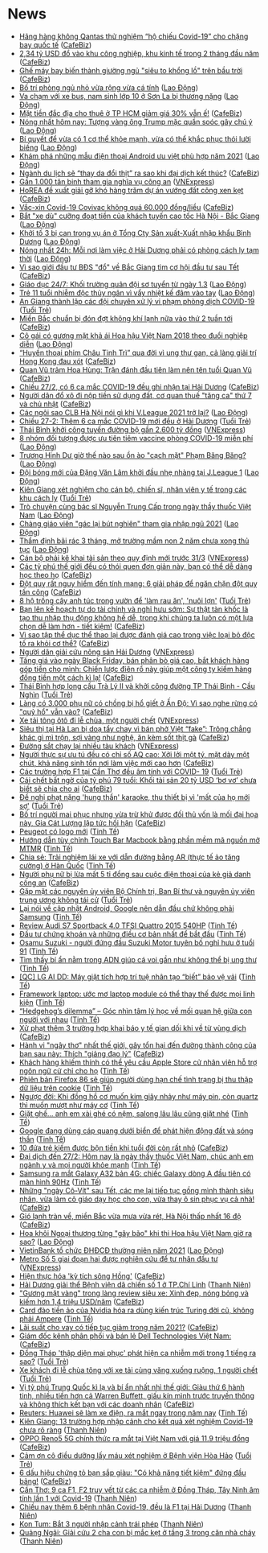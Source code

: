 # News

- [Hãng hàng không Qantas thử nghiệm “hộ chiếu Covid-19” cho chặng bay quốc tế](https://cafebiz.vn/hang-hang-khong-qantas-thu-nghiem-ho-chieu-covid-19-cho-chang-bay-quoc-te-20210227195307999.chn) ([CafeBiz](https://cafebiz.vn))
- [2,34 tỷ USD đổ vào khu công nghiệp, khu kinh tế trong 2 tháng đầu năm](https://cafebiz.vn/234-ty-usd-do-vao-khu-cong-nghiep-khu-kinh-te-trong-2-thang-dau-nam-20210227194622036.chn) ([CafeBiz](https://cafebiz.vn))
- [Ghế máy bay biến thành giường ngủ "siêu to khổng lồ" trên bầu trời](https://cafebiz.vn/ghe-may-bay-bien-thanh-giuong-ngu-sieu-to-khong-lo-tren-bau-troi-20210227195850882.chn) ([CafeBiz](https://cafebiz.vn))
- [Bố trí phòng ngủ nhỏ vừa rộng vừa cá tính](https://laodong.vn/bat-dong-san/bo-tri-phong-ngu-nho-vua-rong-vua-ca-tinh-883969.ldo) ([Lao Động](https://laodong.vn))
- [Va chạm với xe bus, nam sinh lớp 10 ở Sơn La bị thương nặng](https://laodong.vn/xa-hoi/va-cham-voi-xe-bus-nam-sinh-lop-10-o-son-la-bi-thuong-nang-884227.ldo) ([Lao Động](https://laodong.vn))
- [Mặt tiền đắc địa cho thuê ở TP HCM giảm giá 30% vẫn ế!](https://cafebiz.vn/mat-tien-dac-dia-cho-thue-o-tp-hcm-giam-gia-30-van-e-20210227190124094.chn) ([CafeBiz](https://cafebiz.vn))
- [Nóng nhất hôm nay: Tượng vàng ông Trump mặc quần soóc gây chú ý](https://laodong.vn/video-the-gioi/nong-nhat-hom-nay-tuong-vang-ong-trump-mac-quan-sooc-gay-chu-y-884180.ldo) ([Lao Động](https://laodong.vn))
- [Bí quyết để vừa có 1 cơ thể khỏe mạnh, vừa có thể khắc phục thói lười biếng](https://laodong.vn/suc-khoe/bi-quyet-de-vua-co-1-co-the-khoe-manh-vua-co-the-khac-phuc-thoi-luoi-bieng-884211.ldo) ([Lao Động](https://laodong.vn))
- [Khám phá những mẫu điện thoại Android ưu việt phù hợp năm 2021](https://laodong.vn/cong-nghe/kham-pha-nhung-mau-dien-thoai-android-uu-viet-phu-hop-nam-2021-884224.ldo) ([Lao Động](https://laodong.vn))
- [Ngành du lịch sẽ “thay da đổi thịt” ra sao khi đại dịch kết thúc?](https://cafebiz.vn/nganh-du-lich-se-thay-da-doi-thit-ra-sao-khi-dai-dich-ket-thuc-20210227193047499.chn) ([CafeBiz](https://cafebiz.vn))
- [Gần 1.000 tân binh tham gia nghĩa vụ công an](https://vnexpress.net/gan-1-000-tan-binh-tham-gia-nghia-vu-cong-an-4241137.html) ([VNExpress](https://vnexpress.net))
- [HoREA đề xuất giải gỡ khó hàng trăm dự án vướng đất công xen kẹt](https://cafebiz.vn/horea-de-xuat-giai-go-kho-hang-tram-du-an-vuong-dat-cong-xen-ket-20210227184431199.chn) ([CafeBiz](https://cafebiz.vn))
- [Vắc-xin Covid-19 Covivac không quá 60.000 đồng/liều](https://cafebiz.vn/vac-xin-covid-19-covivac-khong-qua-60000-dong-lieu-20210227202251548.chn) ([CafeBiz](https://cafebiz.vn))
- [Bắt &quot;xe dù&quot; cưỡng đoạt tiền của khách tuyến cao tốc Hà Nội - Bắc Giang](https://laodong.vn/phap-luat/bat-xe-du-cuong-doat-tien-cua-khach-tuyen-cao-toc-ha-noi-bac-giang-884213.ldo) ([Lao Động](https://laodong.vn))
- [Khởi tố 3 bị can trong vụ án ở Tổng Cty Sản xuất-Xuất nhập khẩu Bình Dương](https://laodong.vn/phap-luat/khoi-to-3-bi-can-trong-vu-an-o-tong-cty-san-xuat-xuat-nhap-khau-binh-duong-884219.ldo) ([Lao Động](https://laodong.vn))
- [Nóng nhất 24h: Mỗi nơi làm việc ở Hải Dương phải có phòng cách ly tạm thời](https://laodong.vn/video-thoi-su/nong-nhat-24h-moi-noi-lam-viec-o-hai-duong-phai-co-phong-cach-ly-tam-thoi-884190.ldo) ([Lao Động](https://laodong.vn))
- [Vì sao giới đầu tư BĐS "đổ" về Bắc Giang tìm cơ hội đầu tư sau Tết](https://cafebiz.vn/vi-sao-gioi-dau-tu-bds-do-ve-bac-giang-tim-co-hoi-dau-tu-sau-tet-20210227185440164.chn) ([CafeBiz](https://cafebiz.vn))
- [Giáo dục 24/7: Khối trường quân đội sơ tuyển từ ngày 1.3](https://laodong.vn/video/giao-duc-247-khoi-truong-quan-doi-so-tuyen-tu-ngay-13-884200.ldo) ([Lao Động](https://laodong.vn))
- [Trẻ 11 tuổi nhiễm độc thủy ngân vì vẩy nhiệt kế đâm vào tay](https://laodong.vn/suc-khoe/tre-11-tuoi-nhiem-doc-thuy-ngan-vi-vay-nhiet-ke-dam-vao-tay-884216.ldo) ([Lao Động](https://laodong.vn))
- [An Giang thành lập các đội chuyên xử lý vi phạm phòng dịch COVID-19](https://tuoitre.vn/an-giang-thanh-lap-cac-doi-chuyen-xu-ly-vi-pham-phong-dich-covid-19-20210227174147871.htm) ([Tuổi Trẻ](https://tuoitre.vn))
- [Miền Bắc chuẩn bị đón đợt không khí lạnh nữa vào thứ 2 tuần tới](https://cafebiz.vn/mien-bac-chuan-bi-don-dot-khong-khi-lanh-nua-vao-thu-2-tuan-toi-20210227184113451.chn) ([CafeBiz](https://cafebiz.vn))
- [Cô gái có gương mặt khả ái Hoa hậu Việt Nam 2018 theo đuổi nghiệp diễn](https://laodong.vn/photo/co-gai-co-guong-mat-kha-ai-hoa-hau-viet-nam-2018-theo-duoi-nghiep-dien-884090.ldo) ([Lao Động](https://laodong.vn))
- [“Huyền thoại phim Châu Tinh Trì” qua đời vì ung thư gan, cả làng giải trí Hong Kong đau xót](https://cafebiz.vn/huyen-thoai-phim-chau-tinh-tri-qua-doi-vi-ung-thu-gan-ca-lang-giai-tri-hong-kong-dau-xot-20210227183837652.chn) ([CafeBiz](https://cafebiz.vn))
- [Quan Vũ trảm Hoa Hùng: Trận đánh đầu tiên làm nên tên tuổi Quan Vũ](https://cafebiz.vn/quan-vu-tram-hoa-hung-tran-danh-dau-tien-lam-nen-ten-tuoi-quan-vu-20210227130144177.chn) ([CafeBiz](https://cafebiz.vn))
- [Chiều 27/2, có 6 ca mắc COVID-19 đều ghi nhận tại Hải Dương](https://cafebiz.vn/chieu-27-2-co-6-ca-mac-covid-19-deu-ghi-nhan-tai-hai-duong-20210227183627965.chn) ([CafeBiz](https://cafebiz.vn))
- [Người dân đổ xô đi nộp tiền sử dụng đất, cơ quan thuế "tăng ca" thứ 7 và chủ nhật](https://cafebiz.vn/nguoi-dan-do-xo-di-nop-tien-su-dung-dat-co-quan-thue-tang-ca-thu-7-va-chu-nhat-20210227184804286.chn) ([CafeBiz](https://cafebiz.vn))
- [Các ngôi sao CLB Hà Nội nói gì khi V.League 2021 trở lại?](https://laodong.vn/video/cac-ngoi-sao-clb-ha-noi-noi-gi-khi-vleague-2021-tro-lai-884113.ldo) ([Lao Động](https://laodong.vn))
- [Chiều 27-2: Thêm 6 ca mắc COVID-19 mới đều ở Hải Dương](https://tuoitre.vn/chieu-27-2-them-6-ca-mac-covid-19-moi-deu-o-hai-duong-20210227182208457.htm) ([Tuổi Trẻ](https://tuoitre.vn))
- [Thái Bình khởi công tuyến đường bộ gần 2.600 tỷ đồng](https://vnexpress.net/thai-binh-khoi-cong-tuyen-duong-bo-gan-2-600-ty-dong-4241114.html) ([VNExpress](https://vnexpress.net))
- [8 nhóm đối tượng được ưu tiên tiêm vaccine phòng COVID-19 miễn phí](https://laodong.vn/infographic/8-nhom-doi-tuong-duoc-uu-tien-tiem-vaccine-phong-covid-19-mien-phi-884031.ldo) ([Lao Động](https://laodong.vn))
- [Trương Hinh Dư giờ thế nào sau ồn ào &quot;cạch mặt&quot; Phạm Băng Băng?](https://laodong.vn/photo/truong-hinh-du-gio-the-nao-sau-on-ao-cach-mat-pham-bang-bang-884120.ldo) ([Lao Động](https://laodong.vn))
- [Đội bóng mới của Đặng Văn Lâm khởi đầu nhẹ nhàng tại J.League 1](https://laodong.vn/bong-da-quoc-te/doi-bong-moi-cua-dang-van-lam-khoi-dau-nhe-nhang-tai-jleague-1-884185.ldo) ([Lao Động](https://laodong.vn))
- [Kiên Giang xét nghiệm cho cán bộ, chiến sĩ, nhân viên y tế trong các khu cách ly](https://tuoitre.vn/kien-giang-xet-nghiem-cho-can-bo-chien-si-nhan-vien-y-te-trong-cac-khu-cach-ly-20210227160732104.htm) ([Tuổi Trẻ](https://tuoitre.vn))
- [Trò chuyện cùng bác sĩ Nguyễn Trung Cấp trong ngày thầy thuốc Việt Nam](https://laodong.vn/video/tro-chuyen-cung-bac-si-nguyen-trung-cap-trong-ngay-thay-thuoc-viet-nam-884118.ldo) ([Lao Động](https://laodong.vn))
- [Chàng giáo viên &quot;gác lại bút nghiên&quot; tham gia nhập ngũ 2021](https://laodong.vn/video/chang-giao-vien-gac-lai-but-nghien-tham-gia-nhap-ngu-2021-884114.ldo) ([Lao Động](https://laodong.vn))
- [Thẩm định bãi rác 3 tháng, mở trường mầm non 2 năm chưa xong thủ tục](https://laodong.vn/su-kien-binh-luan/tham-dinh-bai-rac-3-thang-mo-truong-mam-non-2-nam-chua-xong-thu-tuc-884070.ldo) ([Lao Động](https://laodong.vn))
- [Cán bộ phải kê khai tài sản theo quy định mới trước 31/3](https://vnexpress.net/can-bo-phai-ke-khai-tai-san-theo-quy-dinh-moi-truoc-31-3-4241044.html) ([VNExpress](https://vnexpress.net))
- [Các tỷ phú thế giới đều có thói quen đơn giản này, bạn có thể dễ dàng học theo họ](https://cafebiz.vn/cac-ty-phu-the-gioi-deu-co-thoi-quen-don-gian-nay-ban-co-the-de-dang-hoc-theo-ho-20210214100252778.chn) ([CafeBiz](https://cafebiz.vn))
- [Đột quỵ rất nguy hiểm đến tính mạng: 6 giải pháp để ngăn chặn đột quỵ tấn công](https://cafebiz.vn/dot-quy-rat-nguy-hiem-den-tinh-mang-6-giai-phap-de-ngan-chan-dot-quy-tan-cong-20210227130934815.chn) ([CafeBiz](https://cafebiz.vn))
- [8 hộ trồng cây anh túc trong vườn để 'làm rau ăn', 'nuôi lợn'](https://tuoitre.vn/8-ho-trong-cay-anh-tuc-trong-vuon-de-lam-rau-an-nuoi-lon-20210227154819215.htm) ([Tuổi Trẻ](https://tuoitre.vn))
- [Bạn lên kế hoạch tự do tài chính và nghỉ hưu sớm: Sự thật tàn khốc là tạo thu nhập thụ động không hề dễ, trong khi chúng ta luôn có một lựa chọn dễ làm hơn - tiết kiệm!](https://cafebiz.vn/ban-len-ke-hoach-tu-do-tai-chinh-va-nghi-huu-som-su-that-tan-khoc-la-tao-thu-nhap-thu-dong-khong-he-de-trong-khi-chung-ta-luon-co-mot-lua-chon-de-lam-hon-tiet-kiem-20210220115544129.chn) ([CafeBiz](https://cafebiz.vn))
- [Vì sao tập thể dục thể thao lại được đánh giá cao trong việc loại bỏ độc tố ra khỏi cơ thể?](https://cafebiz.vn/vi-sao-tap-the-duc-the-thao-lai-duoc-danh-gia-cao-trong-viec-loai-bo-doc-to-ra-khoi-co-the-20210227130735692.chn) ([CafeBiz](https://cafebiz.vn))
- [Người dân giải cứu nông sản Hải Dương](https://vnexpress.net/nguoi-dan-giai-cuu-nong-san-hai-duong-4240952.html) ([VNExpress](https://vnexpress.net))
- [Tăng giá vào ngày Black Friday, bán phân bò giá cao, bắt khách hàng góp tiền cho mình: Chiến lược điên rồ này giúp một công ty kiếm hàng đống tiền một cách kì lạ!](https://cafebiz.vn/tang-gia-vao-ngay-black-friday-ban-phan-bo-gia-cao-bat-khach-hang-gop-tien-cho-minh-chien-luoc-dien-ro-nay-giup-mot-cong-ty-kiem-hang-dong-tien-mot-cach-ki-la-20210227111759881.chn) ([CafeBiz](https://cafebiz.vn))
- [Thái Bình hợp long cầu Trà Lý II và khởi công đường TP Thái Bình - Cầu Nghìn](https://tuoitre.vn/thai-binh-hop-long-cau-tra-ly-ii-va-khoi-cong-duong-tp-thai-binh-cau-nghin-2021022715250482.htm) ([Tuổi Trẻ](https://tuoitre.vn))
- [Làng có 3.000 phụ nữ có chồng bị hổ giết ở Ấn Độ: Vì sao nghe rừng có "quỷ hổ" vẫn vào?](https://cafebiz.vn/lang-co-3000-phu-nu-co-chong-bi-ho-giet-o-an-do-vi-sao-nghe-rung-co-quy-ho-van-vao-20210227111322418.chn) ([CafeBiz](https://cafebiz.vn))
- [Xe tải tông ôtô đi lễ chùa, một người chết](https://vnexpress.net/xe-tai-tong-oto-di-le-chua-mot-nguoi-chet-4241077.html) ([VNExpress](https://vnexpress.net))
- [Siêu thị tại Hà Lan bị doạ tẩy chay vì bán phở Việt “fake”: Trông chẳng khác gì mì trộn, sợi vàng như nghệ, ăn kèm sốt thịt gà](https://cafebiz.vn/sieu-thi-tai-ha-lan-bi-doa-tay-chay-vi-ban-pho-viet-fake-trong-chang-khac-gi-mi-tron-soi-vang-nhu-nghe-an-kem-sot-thit-ga-20210227105412558.chn) ([CafeBiz](https://cafebiz.vn))
- [Đường sắt chạy lại nhiều tàu khách](https://vnexpress.net/duong-sat-chay-lai-nhieu-tau-khach-4241070.html) ([VNExpress](https://vnexpress.net))
- [Người thực sự ưu tú đều có chỉ số AQ cao: Xởi lởi một tý, mặt dày một chút, khả năng sinh tồn nơi làm việc mới cao hơn](https://cafebiz.vn/nguoi-thuc-su-uu-tu-deu-co-chi-so-aq-cao-xoi-loi-mot-ty-mat-day-mot-chut-kha-nang-sinh-ton-noi-lam-viec-moi-cao-hon-20210218193105699.chn) ([CafeBiz](https://cafebiz.vn))
- [Các trường hợp F1 tại Cần Thơ đều âm tính với COVID- 19](https://tuoitre.vn/cac-truong-hop-f1-tai-can-tho-deu-am-tinh-voi-covid-19-20210227140911821.htm) ([Tuổi Trẻ](https://tuoitre.vn))
- [Cái chết bất ngờ của tỷ phú 79 tuổi: Khối tài sản 20 tỷ USD ‘bơ vơ’ chưa biết sẽ chia cho ai](https://cafebiz.vn/cai-chet-bat-ngo-cua-ty-phu-79-tuoi-khoi-tai-san-20-ty-usd-bo-vo-chua-biet-se-chia-cho-ai-20210227101420205.chn) ([CafeBiz](https://cafebiz.vn))
- [Đề nghị phạt nặng 'hung thần' karaoke, thu thiết bị vì 'mất của họ mới sợ'](https://tuoitre.vn/de-nghi-phat-nang-hung-than-karaoke-thu-thiet-bi-vi-mat-cua-ho-moi-so-20210227140910604.htm) ([Tuổi Trẻ](https://tuoitre.vn))
- [Bố trí người mai phục nhưng vừa trừ khử được đối thủ vốn là mối đại họa này, Gia Cát Lượng lập tức hối hận](https://cafebiz.vn/bo-tri-nguoi-mai-phuc-nhung-vua-tru-khu-duoc-doi-thu-von-la-moi-dai-hoa-nay-gia-cat-luong-lap-tuc-hoi-han-20210227125922357.chn) ([CafeBiz](https://cafebiz.vn))
- [Peugeot có logo mới](https://tinhte.vn/thread/peugeot-co-logo-moi.3283716/) ([Tinh Tế](https://tinhte.vn))
- [Hướng dẫn tùy chỉnh Touch Bar Macbook bằng phần mềm mã nguồn mở MTMR](https://tinhte.vn/thread/huong-dan-tuy-chinh-touch-bar-macbook-bang-phan-mem-ma-nguon-mo-mtmr.3281440/) ([Tinh Tế](https://tinhte.vn))
- [Chia sẻ: Trải nghiệm lái xe với dẫn đường bằng AR (thực tế ảo tăng cường) ở Hàn Quốc](https://tinhte.vn/thread/chia-se-trai-nghiem-lai-xe-voi-dan-duong-bang-ar-thuc-te-ao-tang-cuong-o-han-quoc.3284090/) ([Tinh Tế](https://tinhte.vn))
- [Người phụ nữ bị lừa mất 5 tỉ đồng sau cuộc điện thoại của kẻ giả danh công an](https://cafebiz.vn/nguoi-phu-nu-bi-lua-mat-5-ti-dong-sau-cuoc-dien-thoai-cua-ke-gia-danh-cong-an-20210227111842568.chn) ([CafeBiz](https://cafebiz.vn))
- [Gặp mặt các nguyên ủy viên Bộ Chính trị, Ban Bí thư và nguyên ủy viên trung ương không tái cử](https://tuoitre.vn/gap-mat-cac-nguyen-uy-vien-bo-chinh-tri-ban-bi-thu-va-nguyen-uy-vien-tu-khong-tai-cu-20210227135156053.htm) ([Tuổi Trẻ](https://tuoitre.vn))
- [Lại nói về cập nhật Android, Google nên dẫn đầu chứ không phải Samsung](https://tinhte.vn/thread/lai-noi-ve-cap-nhat-android-google-nen-dan-dau-chu-khong-phai-samsung.3282214/) ([Tinh Tế](https://tinhte.vn))
- [Review Audi S7 Sportback 4.0 TFSI Quattro 2015 540HP](https://tinhte.vn/thread/review-audi-s7-sportback-4-0-tfsi-quattro-2015-540hp.3283917/) ([Tinh Tế](https://tinhte.vn))
- [Đầu tư chứng khoán và những điều cơ bản nhất để bắt đầu](https://tinhte.vn/thread/dau-tu-chung-khoan-va-nhung-dieu-co-ban-nhat-de-bat-dau.3268970/) ([Tinh Tế](https://tinhte.vn))
- [Osamu Suzuki - người đứng đầu Suzuki Motor tuyên bố nghỉ hưu ở tuổi 91](https://tinhte.vn/thread/osamu-suzuki-nguoi-dung-dau-suzuki-motor-tuyen-bo-nghi-huu-o-tuoi-91.3281883/) ([Tinh Tế](https://tinhte.vn))
- [Tìm thấy bí ẩn nằm trong ADN giúp cá voi gần như không thể bị ung thư](https://tinhte.vn/thread/tim-thay-bi-an-nam-trong-adn-giup-ca-voi-gan-nhu-khong-the-bi-ung-thu.3283719/) ([Tinh Tế](https://tinhte.vn))
- [[QC] LG AI DD: Máy giặt tích hợp trí tuệ nhân tạo “biết” bảo vệ vải](https://tinhte.vn/thread/qc-lg-ai-dd-may-giat-tich-hop-tri-tue-nhan-tao-biet-bao-ve-vai.3284025/) ([Tinh Tế](https://tinhte.vn))
- [Framework laptop: ước mơ laptop module có thể thay thế được mọi linh kiện](https://tinhte.vn/thread/framework-laptop-uoc-mo-laptop-module-co-the-thay-the-duoc-moi-linh-kien.3283852/) ([Tinh Tế](https://tinhte.vn))
- [“Hedgehog’s dilemma” – Góc nhìn tâm lý học về mối quan hệ giữa con người với nhau](https://tinhte.vn/thread/hedgehogs-dilemma-goc-nhin-tam-ly-hoc-ve-moi-quan-he-giua-con-nguoi-voi-nhau.3283572/) ([Tinh Tế](https://tinhte.vn))
- [Xử phạt thêm 3 trường hợp khai báo y tế gian dối khi về từ vùng dịch](https://cafebiz.vn/xu-phat-them-3-truong-hop-khai-bao-y-te-gian-doi-khi-ve-tu-vung-dich-20210227111010949.chn) ([CafeBiz](https://cafebiz.vn))
- [Hành vi "ngây thơ" nhất thế giới, gây tổn hại đến đường thành công của bạn sau này: Thích "giảng đạo lý"](https://cafebiz.vn/hanh-vi-ngay-tho-nhat-the-gioi-gay-ton-hai-den-duong-thanh-cong-cua-ban-sau-nay-thich-giang-dao-ly-2021022308523487.chn) ([CafeBiz](https://cafebiz.vn))
- [Khách hàng khiếm thính có thể yêu cầu Apple Store cử nhân viên hỗ trợ ngôn ngữ cử chỉ cho họ](https://tinhte.vn/thread/khach-hang-khiem-thinh-co-the-yeu-cau-apple-store-cu-nhan-vien-ho-tro-ngon-ngu-cu-chi-cho-ho.3283384/) ([Tinh Tế](https://tinhte.vn))
- [Phiên bản Firefox 86 sẽ giúp người dùng hạn chế tình trạng bị thu thập dữ liệu trên cookie](https://tinhte.vn/thread/phien-ban-firefox-86-se-giup-nguoi-dung-han-che-tinh-trang-bi-thu-thap-du-lieu-tren-cookie.3283909/) ([Tinh Tế](https://tinhte.vn))
- [Ngược đời: Khi đồng hồ cơ muốn kim giây nhảy như máy pin, còn quartz thì muốn mượt như máy cơ](https://tinhte.vn/thread/nguoc-doi-khi-dong-ho-co-muon-kim-giay-nhay-nhu-may-pin-con-quartz-thi-muon-muot-nhu-may-co.3282528/) ([Tinh Tế](https://tinhte.vn))
- [Giặt ghế... anh em xài ghé có nệm, salong lâu lâu cũng giặt nhé](https://tinhte.vn/thread/giat-ghe-anh-em-xai-ghe-co-nem-salong-lau-lau-cung-giat-nhe.3284079/) ([Tinh Tế](https://tinhte.vn))
- [Google đang dùng cáp quang dưới biển để phát hiện động đất và sóng thần](https://tinhte.vn/thread/google-dang-dung-cap-quang-duoi-bien-de-phat-hien-dong-dat-va-song-than.3283730/) ([Tinh Tế](https://tinhte.vn))
- [10 đứa trẻ kiếm được bộn tiền khi tuổi đời còn rất nhỏ](https://cafebiz.vn/10-dua-tre-kiem-duoc-bon-tien-khi-tuoi-doi-con-rat-nho-20210227125636388.chn) ([CafeBiz](https://cafebiz.vn))
- [Đại dịch đến 27/2: Hôm nay là ngày thầy thuốc Việt Nam, chúc anh em ngành y và mọi người khỏe mạnh](https://tinhte.vn/thread/dai-dich-den-27-2-hom-nay-la-ngay-thay-thuoc-viet-nam-chuc-anh-em-nganh-y-va-moi-nguoi-khoe-manh.3284076/) ([Tinh Tế](https://tinhte.vn))
- [Samsung ra mắt Galaxy A32 bản 4G: chiếc Galaxy dòng A đầu tiên có màn hình 90Hz](https://tinhte.vn/thread/samsung-ra-mat-galaxy-a32-ban-4g-chiec-galaxy-dong-a-dau-tien-co-man-hinh-90hz.3284075/) ([Tinh Tế](https://tinhte.vn))
- [Những "ngày Cô-Vít" sau Tết, các mẹ lại tiếp tục gồng mình thành siêu nhân, vừa làm cô giáo dạy học cho con, vừa thay ô sin phục vụ cả nhà!](https://cafebiz.vn/nhung-ngay-co-vit-sau-tet-cac-me-lai-tiep-tuc-gong-minh-thanh-sieu-nhan-vua-lam-co-giao-day-hoc-cho-con-vua-thay-o-sin-phuc-vu-ca-nha-20210227110739396.chn) ([CafeBiz](https://cafebiz.vn))
- [Gió lạnh tràn về, miền Bắc vừa mưa vừa rét, Hà Nội thấp nhất 16 độ](https://cafebiz.vn/gio-lanh-tran-ve-mien-bac-vua-mua-vua-ret-ha-noi-thap-nhat-16-do-20210227110152382.chn) ([CafeBiz](https://cafebiz.vn))
- [Hoa khôi Ngoại thương từng &quot;gây bão&quot; khi thi Hoa hậu Việt Nam giờ ra sao?](https://laodong.vn/photo/hoa-khoi-ngoai-thuong-tung-gay-bao-khi-thi-hoa-hau-viet-nam-gio-ra-sao-883844.ldo) ([Lao Động](https://laodong.vn))
- [VietinBank tổ chức ĐHĐCĐ thường niên năm 2021](https://laodong.vn/thong-tin-doanh-nghiep/vietinbank-to-chuc-dhdcd-thuong-nien-nam-2021-884087.ldo) ([Lao Động](https://laodong.vn))
- [Metro Số 5 giai đoạn hai được nghiên cứu để tư nhân đầu tư](https://vnexpress.net/metro-so-5-giai-doan-hai-duoc-nghien-cuu-de-tu-nhan-dau-tu-4241040.html) ([VNExpress](https://vnexpress.net))
- [Hiện thực hóa 'kỳ tích sông Hồng'](https://cafebiz.vn/hien-thuc-hoa-ky-tich-song-hong-20210227105909701.chn) ([CafeBiz](https://cafebiz.vn))
- [Hải Dương giải thể Bệnh viện dã chiến số 1 ở TP.Chí Linh](https://thanhnien.vn/thoi-su/hai-duong-giai-the-benh-vien-da-chien-so-1-o-tpchi-linh-1347360.html) ([Thanh Niên](https://thanhnien.vn))
- ["Gương mặt vàng" trong làng review siêu xe: Xinh đẹp, nóng bỏng và kiếm hơn 1,4 triệu USD/năm](https://cafebiz.vn/guong-mat-vang-trong-lang-review-sieu-xe-xinh-dep-nong-bong-va-kiem-hon-14-trieu-usd-nam-20210227125441374.chn) ([CafeBiz](https://cafebiz.vn))
- [Card đào tiền ảo của Nvidia hóa ra dùng kiến trúc Turing đời cũ, không phải Ampere](https://tinhte.vn/thread/card-dao-tien-ao-cua-nvidia-hoa-ra-dung-kien-truc-turing-doi-cu-khong-phai-ampere.3283659/) ([Tinh Tế](https://tinhte.vn))
- [Lãi suất cho vay có tiếp tục giảm trong năm 2021?](https://cafebiz.vn/lai-suat-cho-vay-co-tiep-tuc-giam-trong-nam-2021-20210227105524022.chn) ([CafeBiz](https://cafebiz.vn))
- [Giám đốc kênh phân phối và bán lẻ Dell Technologies Việt Nam:](https://cafebiz.vn/giam-doc-kenh-phan-phoi-va-ban-le-dell-technologies-viet-nam-20210227103835119.chn) ([CafeBiz](https://cafebiz.vn))
- [Đồng Tháp 'thập diện mai phục' phát hiện ca nhiễm mới trong 1 tiếng ra sao?](https://tuoitre.vn/dong-thap-thap-dien-mai-phuc-phat-hien-ca-nhiem-moi-trong-1-tieng-ra-sao-20210227113551904.htm) ([Tuổi Trẻ](https://tuoitre.vn))
- [Xe khách đi lễ chùa tông với xe tải cùng văng xuống ruộng, 1 người chết](https://tuoitre.vn/xe-khach-di-le-chua-tong-voi-xe-tai-cung-vang-xuong-ruong-1-nguoi-chet-20210227120450186.htm) ([Tuổi Trẻ](https://tuoitre.vn))
- [Vị tỷ phú Trung Quốc kì lạ và bí ẩn nhất nhì thế giới: Giàu thứ 6 hành tinh, nhiều tiền hơn cả Warren Buffett, giấu kín mình trước truyền thông và không thích kết bạn với các doanh nhân](https://cafebiz.vn/vi-ty-phu-trung-quoc-bi-an-va-ki-la-giau-thu-6-the-gioi-nhieu-tien-hon-ca-warren-buffett-tranh-xa-truyen-thong-va-khong-thich-ket-ban-voi-cac-doanh-nhan-20210222181124152.chn) ([CafeBiz](https://cafebiz.vn))
- [Reuters: Huawei sẽ làm xe điện, ra mắt ngay trong năm nay](https://tinhte.vn/thread/reuters-huawei-se-lam-xe-dien-ra-mat-ngay-trong-nam-nay.3284047/) ([Tinh Tế](https://tinhte.vn))
- [Kiên Giang: 13 trường hợp nhập cảnh cho kết quả xét nghiệm Covid-19 chưa rõ ràng](https://thanhnien.vn/thoi-su/kien-giang-13-truong-hop-nhap-canh-cho-ket-qua-xet-nghiem-covid-19-chua-ro-rang-1347343.html) ([Thanh Niên](https://thanhnien.vn))
- [OPPO Reno5 5G chính thức ra mắt tại Việt Nam với giá 11.9 triệu đồng](https://cafebiz.vn/oppo-reno5-5g-chinh-thuc-ra-mat-tai-viet-nam-voi-gia-119-trieu-dong-20210227120615416.chn) ([CafeBiz](https://cafebiz.vn))
- [Cảm ơn cô điều dưỡng lấy máu xét nghiệm ở Bệnh viện Hòa Hảo](https://tuoitre.vn/cam-on-co-dieu-duong-lay-mau-xet-nghiem-o-benh-vien-hoa-hao-20210226171339912.htm) ([Tuổi Trẻ](https://tuoitre.vn))
- [6 dấu hiệu chứng tỏ bạn sắp giàu: "Có khả năng tiết kiệm" đứng đầu bảng!](https://cafebiz.vn/6-dau-hieu-chung-to-ban-sap-giau-co-kha-nang-tiet-kiem-dung-dau-bang-20210227111942432.chn) ([CafeBiz](https://cafebiz.vn))
- [Cần Thơ: 9 ca F1, F2 truy vết từ các ca nhiễm ở Đồng Tháp, Tây Ninh âm tính lần 1 với Covid-19](https://thanhnien.vn/thoi-su/can-tho-9-ca-f1-f2-truy-vet-tu-cac-ca-nhiem-o-dong-thap-tay-ninh-am-tinh-lan-1-voi-covid-19-1347324.html) ([Thanh Niên](https://thanhnien.vn))
- [Chiều nay thêm 6 bệnh nhân Covid-19, đều là F1 tại Hải Dương](https://thanhnien.vn/thoi-su/chieu-nay-them-6-benh-nhan-covid-19-deu-la-f1-tai-hai-duong-1347341.html) ([Thanh Niên](https://thanhnien.vn))
- [Kon Tum: Bắt 3 người nhập cảnh trái phép](https://thanhnien.vn/thoi-su/kon-tum-bat-3-nguoi-nhap-canh-trai-phep-1347265.html) ([Thanh Niên](https://thanhnien.vn))
- [Quảng Ngãi: Giải cứu 2 cha con bị mắc kẹt ở tầng 3 trong căn nhà cháy](https://thanhnien.vn/thoi-su/quang-ngai-giai-cuu-2-cha-con-bi-mac-ket-o-tang-3-trong-can-nha-chay-1347307.html) ([Thanh Niên](https://thanhnien.vn))
